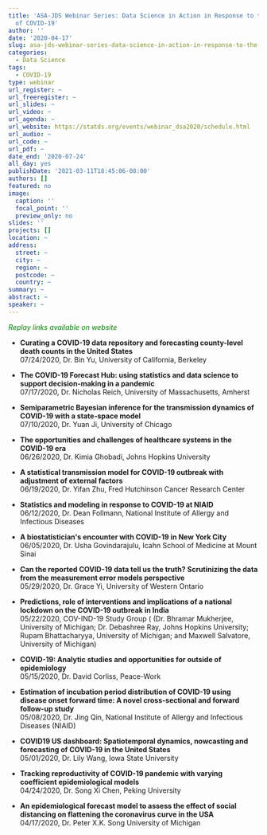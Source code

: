 ```yaml
---
title: 'ASA-JDS Webinar Series: Data Science in Action in Response to the Outbreak
  of COVID-19'
author: ''
date: '2020-04-17'
slug: asa-jds-webinar-series-data-science-in-action-in-response-to-the-outbreak-of-covid-19
categories:
  - Data Science
tags:
  - COVID-19
type: webinar
url_register: ~
url_freeregister: ~
url_slides: ~
url_video: ~
url_agenda: ~
url_website: https://statds.org/events/webinar_dsa2020/schedule.html
url_audio: ~
url_code: ~
url_pdf: ~
date_end: '2020-07-24'
all_day: yes
publishDate: '2021-03-11T18:45:06-08:00'
authors: []
featured: no
image:
  caption: ''
  focal_point: ''
  preview_only: no
slides: ''
projects: []
location: ~
address:
  street: ~
  city: ~
  region: ~
  postcode: ~
  country: ~
summary: ~
abstract: ~
speaker: ~
---
```

<span style="color: green;">*Replay links available on website*</span> 
<!--more-->
- **Curating a COVID-19 data repository and forecasting county-level death counts in the United States**  
07/24/2020,  Dr. Bin Yu, University of California, Berkeley  


- **The COVID-19 Forecast Hub: using statistics and data science to support decision-making in a pandemic**  
07/17/2020, Dr. Nicholas Reich, University of Massachusetts, Amherst

- **Semiparametric Bayesian inference for the transmission dynamics of COVID-19 with a state-space model**  
07/10/2020, Dr. Yuan Ji, University of Chicago  

- **The opportunities and challenges of healthcare systems in the COVID-19 era**  
06/26/2020, Dr. Kimia Ghobadi, Johns Hopkins University  

- **A statistical transmission model for COVID-19 outbreak with adjustment of external factors**  
06/19/2020, Dr. Yifan Zhu, Fred Hutchinson Cancer Research Center  

- **Statistics and modeling in response to COVID-19 at NIAID**  
06/12/2020, Dr. Dean Follmann, National Institute of Allergy and Infectious Diseases  

- **A biostatistician's encounter with COVID-19 in New York City**  
06/05/2020, Dr. Usha Govindarajulu, Icahn School of Medicine at Mount Sinai  

- **Can the reported COVID-19 data tell us the truth? Scrutinizing the data from the measurement error models perspective**  
05/29/2020, Dr. Grace Yi, University of Western Ontario  

- **Predictions, role of interventions and implications of a national lockdown on the COVID-19 outbreak in India**  
05/22/2020, COV-IND-19 Study Group ( (Dr. Bhramar Mukherjee, University of Michigan; Dr. Debashree Ray, Johns Hopkins University; Rupam Bhattacharyya, University of Michigan; and Maxwell Salvatore, University of Michigan)  

- **COVID-19: Analytic studies and opportunities for outside of epidemiology**  
05/15/2020, Dr. David Corliss, Peace-Work  

- **Estimation of incubation period distribution of COVID-19 using disease onset forward time: A novel cross-sectional and forward follow-up study**  
05/08/2020, Dr. Jing Qin, National Institute of Allergy and Infectious Diseases (NIAID)  

- **COVID19 US dashboard: Spatiotemporal dynamics, nowcasting and forecasting of COVID-19 in the United States**  
05/01/2020, Dr. Lily Wang, Iowa State University  

- **Tracking reproductivity of COVID-19 pandemic with varying coefficient epidemiological models**  
04/24/2020, Dr. Song Xi Chen, Peking University  

- **An epidemiological forecast model to assess the effect of social distancing on flattening the coronavirus curve in the USA**  
04/17/2020, Dr. Peter X.K. Song University of Michigan  
